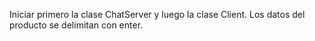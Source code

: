 Iniciar primero la clase ChatServer y luego la clase Client. Los datos del producto se delimitan con enter.
